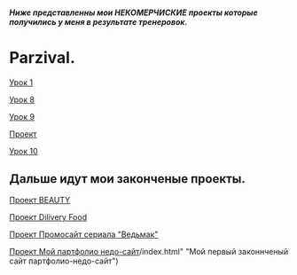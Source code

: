 ##### Ниже представленны мои НЕКОМЕРЧИСКИЕ проекты которые получились у меня в результате тренеровок.


# Parzival.



[Урок 1](https://parscifal.github.io/MyProject/dz1/index.html "Первый урок по Сбрасыванию стилей")


[Урок 8](https://parscifal.github.io/MyProject/dz8/index.html "Результат моего первого использвания Bootstrap 4")


[Урок 9](https://parscifal.github.io/MyProject/dz9/index.html "Первый свёрстанный учебный сайт")


[Проект](https://parscifal.github.io/MyProject/Project/index.html "Дз по препроцессорма less")


[Урок 10](https://parscifal.github.io/MyProject/Completed%20projects%20p.2/traing/index.html "Перовое дз из макета в psd")


## Дальше идут мои законченые проекты.


[Проект BEAUTY ](https://parscifal.github.io/MyProject/Completed%20projects%20p.1/Cresla(traing%20verstka)/src/index.html "Проект по макету Beauty")


[Проект Dilivery Food](https://parscifal.github.io/MyProject/Completed%20projects%20p.1/DiliveryFood/index.html "Проект Dilivery Food")


[Проект Промосайт сериала "Ведьмак"](https://parscifal.github.io/MyProject/Completed%20projects%20p.2/The%20Witcher/index.html "Проект является сайтом к сериалу Ведьмак")


[Проект Мой партфолио недо-сайт]("https://parscifal.github.io/MyProject/Completed%20projects%20p.2/%D0%97%D0%B0%D0%BA%D0%BE%D0%BD%D1%87%D0%B5%D0%BD%D0%BD%D0%BE%D0%BC%D0%BE%D0%B9%20%D0%BF%D0%B5%D1%80%D0%B2%D1%8B%D0%B9%20%D1%81%D0%B0%D0%B9%D1%82)/index.html" "Мой первый законнченый сайт партфолио-недо-сайт")

